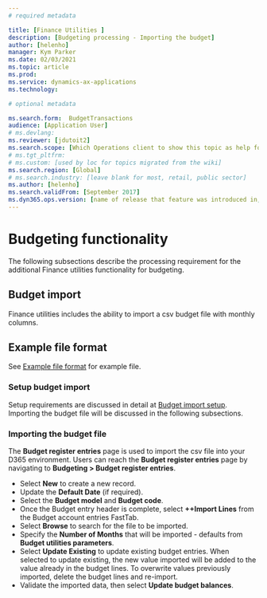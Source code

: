 ```yaml
---
# required metadata

title: [Finance Utilities ]
description: [Budgeting processing - Importing the budget]
author: [helenho]
manager: Kym Parker
ms.date: 02/03/2021
ms.topic: article
ms.prod: 
ms.service: dynamics-ax-applications
ms.technology: 

# optional metadata

ms.search.form:  BudgetTransactions
audience: [Application User]
# ms.devlang: 
ms.reviewer: [jdutoit2]
ms.search.scope: [Which Operations client to show this topic as help for, to be set by content strategist, see list here: https://microsoft.sharepoint.com/teams/DynDoc/_layouts/15/WopiFrame.aspx?sourcedoc={23419e1c-eb64-42e9-aa9b-79875b428718}&action=edit&wd=target%28Core%20Dynamics%20AX%20CP%20requirements%2Eone%7C4CC185C0%2DEFAA%2D42CD%2D94B9%2D8F2A45E7F61A%2FVersions%20list%20for%20docs%20topics%7CC14BE630%2D5151%2D49D6%2D8305%2D554B5084593C%2F%29]
# ms.tgt_pltfrm: 
# ms.custom: [used by loc for topics migrated from the wiki]
ms.search.region: [Global]
# ms.search.industry: [leave blank for most, retail, public sector]
ms.author: [helenho]
ms.search.validFrom: [September 2017]
ms.dyn365.ops.version: [name of release that feature was introduced in, see list here: https://microsoft.sharepoint.com/teams/DynDoc/_layouts/15/WopiFrame.aspx?sourcedoc={23419e1c-eb64-42e9-aa9b-79875b428718}&action=edit&wd=target%28Core%20Dynamics%20AX%20CP%20requirements%2Eone%7C4CC185C0%2DEFAA%2D42CD%2D94B9%2D8F2A45E7F61A%2FVersions%20list%20for%20docs%20topics%7CC14BE630%2D5151%2D49D6%2D8305%2D554B5084593C%2F%29]
---
```


# Budgeting functionality
The following subsections describe the processing requirement for the additional Finance utilities functionality for budgeting.

## Budget import
Finance utilities includes the ability to import a csv budget file with monthly columns.

## Example file format
See [Example file format](Example-file-format.md) for example file.

### Setup budget import
Setup requirements are discussed in detail at [Budget import setup](../../Setup/BUDGETING/Budget-import.md). <br>
Importing the budget file will be discussed in the following subsections.

### Importing the budget file
The **Budget register entries** page is used to import the csv file into your D365 environment. 
Users can reach the **Budget register entries** page by navigating to **Budgeting > Budget register entries**.

-	Select **New** to create a new record.
-	Update the **Default Date** (if required).
-	Select the **Budget model** and **Budget code**.
-	Once the Budget entry header is complete, select **++Import Lines** from the Budget account entries FastTab.
-	Select **Browse** to search for the file to be imported.
-	Specify the **Number of Months** that will be imported - defaults from **Budget utilities parameters**.
-	Select **Update Existing** to update existing budget entries. When selected to update existing, the new value imported will be added to the value already in the budget lines.  To overwrite values previously imported, delete the budget lines and re-import. 
- Validate the imported data, then select **Update budget balances**.
